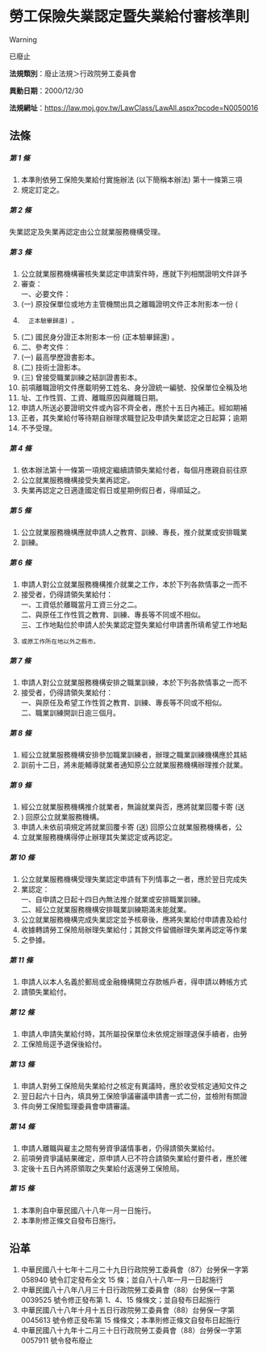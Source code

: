 # 勞工保險失業認定暨失業給付審核準則


> [!WARNING]
> 已廢止


**法規類別**：廢止法規＞行政院勞工委員會

**異動日期**：2000/12/30  

**法規網址**：https://law.moj.gov.tw/LawClass/LawAll.aspx?pcode=N0050016



## 法條
##### 第 1 條
1. 本準則依勞工保險失業給付實施辦法 (以下簡稱本辦法) 第十一條第三項
1. 規定訂定之。

##### 第 2 條
失業認定及失業再認定由公立就業服務機構受理。

##### 第 3 條
1. 公立就業服務機構審核失業認定申請案件時，應就下列相關證明文件詳予
1. 審查：  
一、必要文件：
1.  (一) 原投保單位或地方主管機關出具之離職證明文件正本附影本一份 (
1.       正本驗畢歸還) 。
1.  (二) 國民身分證正本附影本一份 (正本驗畢歸還) 。
1. 二、參考文件：
1.  (一) 最高學歷證書影本。
1.  (二) 技術士證影本。
1.  (三) 曾接受職業訓練之結訓證書影本。
1. 前項離職證明文件應載明勞工姓名、身分證統一編號、投保單位全稱及地
1. 址、工作性質、工資、離職原因與離職日期。
1. 申請人所送必要證明文件或內容不齊全者，應於十五日內補正。經如期補
1. 正者，其失業給付等待期自辦理求職登記及申請失業認定之日起算；逾期
1. 不予受理。

##### 第 4 條
1. 依本辦法第十一條第一項規定繼續請領失業給付者，每個月應親自前往原
1. 公立就業服務機構接受失業再認定。
1. 失業再認定之日適逢國定假日或星期例假日者，得順延之。

##### 第 5 條
1. 公立就業服務機構應就申請人之教育、訓練、專長，推介就業或安排職業
1. 訓練。

##### 第 6 條
1. 申請人對公立就業服務機構推介就業之工作，本於下列各款情事之一而不
1. 接受者，仍得請領失業給付：  
一、工資低於離職當月工資三分之二。  
二、與原任工作性質之教育、訓練、專長等不同或不相似。  
三、工作地點位於申請人於失業認定暨失業給付申請書所填希望工作地點
1.     或原工作所在地以外之縣市。

##### 第 7 條
1. 申請人對公立就業服務機構安排之職業訓練，本於下列各款情事之一而不
1. 接受者，仍得請領失業給付：  
一、與原任及希望工作性質之教育、訓練、專長等不同或不相似。  
二、職業訓練開訓日逾三個月。

##### 第 8 條
1. 經公立就業服務機構安排參加職業訓練者，辦理之職業訓練機構應於其結
1. 訓前十二日，將未能輔導就業者通知原公立就業服務機構辦理推介就業。

##### 第 9 條
1. 經公立就業服務機構推介就業者，無論就業與否，應將就業回覆卡寄 (送
1. ) 回原公立就業服務機構。
1. 申請人未依前項規定將就業回覆卡寄 (送) 回原公立就業服務機構者，公
1. 立就業服務機構得停止辦理其失業認定或再認定。

##### 第 10 條
1. 公立就業服務機構受理失業認定申請有下列情事之一者，應於翌日完成失
1. 業認定：  
一、自申請之日起十四日內無法推介就業或安排職業訓練。  
二、經公立就業服務機構安排職業訓練期滿未能就業。
1. 公立就業服務機構完成失業認定並予核章後，應將失業給付申請書及給付
1. 收據轉請勞工保險局辦理失業給付；其餘文件留備辦理失業再認定等作業
1. 之參據。

##### 第 11 條
1. 申請人以本人名義於郵局或金融機構開立存款帳戶者，得申請以轉帳方式
1. 請領失業給付。

##### 第 12 條
1. 申請人申請失業給付時，其所屬投保單位未依規定辦理退保手續者，由勞
1. 工保險局逕予退保後給付。

##### 第 13 條
1. 申請人對勞工保險局失業給付之核定有異議時，應於收受核定通知文件之
1. 翌日起六十日內，填具勞工保險爭議審議申請書一式二份，並檢附有關證
1. 件向勞工保險監理委員會申請審議。

##### 第 14 條
1. 申請人離職與雇主之間有勞資爭議情事者，仍得請領失業給付。
1. 前項勞資爭議結果確定，原申請人已不符合請領失業給付要件者，應於確
1. 定後十五日內將原領取之失業給付返還勞工保險局。

##### 第 15 條
1. 本準則自中華民國八十八年一月一日施行。
1. 本準則修正條文自發布日施行。

## 沿革
1. 中華民國八十七年十二月二十九日行政院勞工委員會（87）台勞保一字第 058940 號令訂定發布全文 15 條；並自八十八年一月一日起施行
1. 中華民國八十八年八月三十日行政院勞工委員會（88）台勞保一字第 0039525  號令修正發布第 1、4、15 條條文；並自發布日起施行
1. 中華民國八十八年十月十五日行政院勞工委員會（88）台勞保一字第 0045613  號令修正發布第 15 條條文；本準則修正條文自發布日起施行
1. 中華民國八十九年十二月三十日行政院勞工委員會（88）台勞保一字第0057911 號令發布廢止
